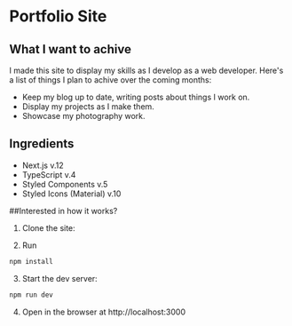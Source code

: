 # Portfolio Site

## What I want to achive
I made this site to display my skills as I develop as a web developer. Here's a list of things I plan to achive over the coming months: 

* Keep my blog up to date, writing posts about things I work on.
* Display my projects as I make them. 
* Showcase my photography work.

## Ingredients

- Next.js v.12
- TypeScript v.4
- Styled Components v.5
- Styled Icons (Material) v.10

##Interested in how it works?

1. Clone the site:

2. Run

```bash
npm install
```

3. Start the dev server:

```bash
npm run dev
```

4. Open in the browser at http://localhost:3000
